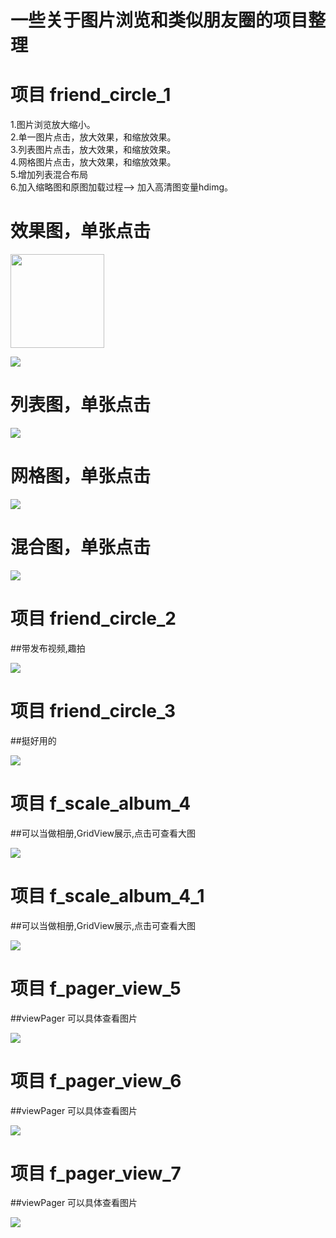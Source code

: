 
# 一些关于图片浏览和类似朋友圈的项目整理

#  项目 friend_circle_1
1.图片浏览放大缩小。<br />
2.单一图片点击，放大效果，和缩放效果。<br />
3.列表图片点击，放大效果，和缩放效果。<br />
4.网格图片点击，放大效果，和缩放效果。<br />
5.增加列表混合布局<br />
6.加入缩略图和原图加载过程--> 加入高清图变量hdimg。
 
 
# 效果图，单张点击

<img width="150" height="150" src="https://raw.githubusercontent.com/jiangzhengyan/Friend_circle_all/master/SingleShow.gif"/>

![](https://raw.githubusercontent.com/jiangzhengyan/Friend_circle_all/master/SingleShow.gif)
# 列表图，单张点击
![](https://raw.githubusercontent.com/jiangzhengyan/Friend_circle_all/master/ListShow.gif)
# 网格图，单张点击
![](https://raw.githubusercontent.com/jiangzhengyan/Friend_circle_all/master/GridShow.gif)
# 混合图，单张点击
![](https://raw.githubusercontent.com/jiangzhengyan/Friend_circle_all/master/MixShow.gif)
#  项目 friend_circle_2
##带发布视频,趣拍<br />

![](https://raw.githubusercontent.com/jiangzhengyan/Friend_circle_all/master/friend_circle_2.png)

# 项目 friend_circle_3
##挺好用的<br />

![](https://raw.githubusercontent.com/jiangzhengyan/Friend_circle_all/master/friend_circle_3.png)

# 项目 f_scale_album_4
##可以当做相册,GridView展示,点击可查看大图<br />

![](https://raw.githubusercontent.com/jiangzhengyan/Friend_circle_all/master/f_album_4.png)

# 项目 f_scale_album_4_1
##可以当做相册,GridView展示,点击可查看大图<br />

![](https://raw.githubusercontent.com/jiangzhengyan/Friend_circle_all/master/f_album_4_1.png)

# 项目 f_pager_view_5
##viewPager  可以具体查看图片<br />

![](https://raw.githubusercontent.com/jiangzhengyan/Friend_circle_all/master/f_pager_view_5.png)

# 项目 f_pager_view_6
##viewPager  可以具体查看图片<br />

![](https://raw.githubusercontent.com/jiangzhengyan/Friend_circle_all/master/f_pager_view_6.png)

# 项目 f_pager_view_7
##viewPager  可以具体查看图片<br />

![](https://raw.githubusercontent.com/jiangzhengyan/Friend_circle_all/master/f_pager_view_7.png)
